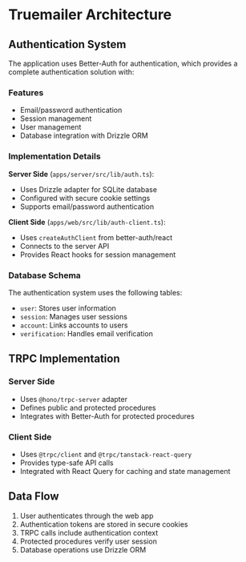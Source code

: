 # Truemailer Architecture

## Authentication System

The application uses Better-Auth for authentication, which provides a complete authentication solution with:

### Features
- Email/password authentication
- Session management
- User management
- Database integration with Drizzle ORM

### Implementation Details

**Server Side** (`apps/server/src/lib/auth.ts`):
- Uses Drizzle adapter for SQLite database
- Configured with secure cookie settings
- Supports email/password authentication

**Client Side** (`apps/web/src/lib/auth-client.ts`):
- Uses `createAuthClient` from better-auth/react
- Connects to the server API
- Provides React hooks for session management

### Database Schema

The authentication system uses the following tables:
- `user`: Stores user information
- `session`: Manages user sessions
- `account`: Links accounts to users
- `verification`: Handles email verification

## TRPC Implementation

### Server Side
- Uses `@hono/trpc-server` adapter
- Defines public and protected procedures
- Integrates with Better-Auth for protected procedures

### Client Side
- Uses `@trpc/client` and `@trpc/tanstack-react-query`
- Provides type-safe API calls
- Integrated with React Query for caching and state management

## Data Flow

1. User authenticates through the web app
2. Authentication tokens are stored in secure cookies
3. TRPC calls include authentication context
4. Protected procedures verify user session
5. Database operations use Drizzle ORM